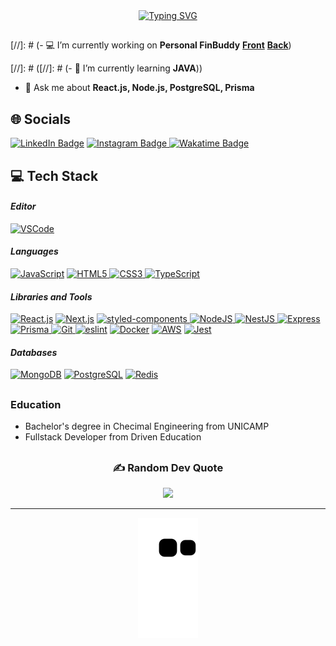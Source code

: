 <div align="center">
  <a href="https://git.io/typing-svg">
    <img src="https://readme-typing-svg.demolab.com?font=Fira+Code&weight=500&size=32&duration=1000&pause=1500&color=008F11&center=true&vCenter=true&width=860&lines=👋🏼+Hi+there!;🙋🏼‍♂️+My+name+is+Mateus+Borges%2C+I&#39;m+26;👨🏼‍💻+and+a+Full+Stack+Developer" alt="Typing SVG">
  </a>
</div>

##

[//]: # (- 💻 I’m currently working on **Personal FinBuddy** **[Front](https://github.com/mat-borges/personal-finbuddy-front "Projeto Autoral (Front-End)")** **[Back](https://github.com/mat-borges/personal-finbuddy-back "Projeto Autoral (Back-End)")**)

[//]: # ([//]: # (- 🌱 I’m currently learning **JAVA**))

- 💬 Ask me about **React.js, Node.js, PostgreSQL, Prisma**

## 🌐 Socials

 [![LinkedIn Badge](https://img.shields.io/badge/LinkedIn-%230077B5.svg?logo=linkedin&logoColor=white)](https://linkedin.com/in/mat-borges "Connect on LinkedIn")
 [![Instagram Badge](https://img.shields.io/badge/-@matbborges-E4405F?style=flat&logo=Instagram&logoColor=white) ](https://www.instagram.com/matbborges/ "Follow on Instagram")
 [![Wakatime Badge](https://wakatime.com/badge/user/65e091a8-99ff-49c6-96b2-fe7a9a3dd53c.svg)](https://wakatime.com/@65e091a8-99ff-49c6-96b2-fe7a9a3dd53c "See WakaTime Profile")
 

## 💻 Tech Stack

#### _Editor_
[![VSCode](https://img.shields.io/badge/VSCode-007ACC?style=for-the-badge&logo=visualstudiocode&logoColor=ffffff)](https://code.visualstudio.com/ "VSCode")

#### _Languages_
 [![JavaScript](https://img.shields.io/badge/javascript-F7DF1E?style=for-the-badge&logo=javascript&logoColor=808080)](https://developer.mozilla.org/en-US/docs/Web/JavaScript "JS on mdnWebDocs")
 [![HTML5](https://img.shields.io/badge/html5-%23E34F26.svg?style=for-the-badge&logo=html5&logoColor=ffffff) ](https://developer.mozilla.org/en-US/docs/Web/HTML "HTML on mdnWebDocs")
 [![CSS3](https://img.shields.io/badge/css3-%231572B6.svg?style=for-the-badge&logo=css3&logoColor=ffffff) ](https://developer.mozilla.org/en-US/docs/Web/CSS "CSS on mdnWebDocs")
 [![TypeScript](http://img.shields.io/badge/TypeScript-3178C6?style=for-the-badge&logo=typescript&logoColor=ffffff)](https://www.typescriptlang.org/ "TypeScript")

#### _Libraries and Tools_
 [![React.js](https://img.shields.io/badge/React.js-61DAFB?style=for-the-badge&logo=react&logoColor=808080)](https://reactjs.org/ "React")
 [![Next.js](https://img.shields.io/badge/Next.js-000000?style=for-the-badge&logo=nextdotjs&logoColor=ffffff)](https://nextjs.org/docs "Next.js")
 [![styled-components](http://img.shields.io/badge/StyledComponents-DB7093?style=for-the-badge&logo=styledcomponents&logoColor=ffffff) ](https://styled-components.com/ "styled-components")
 [![NodeJS](https://img.shields.io/badge/node.js-6DA55F?style=for-the-badge&logo=nodedotjs&logoColor=ffffff) ](https://nodejs.org/en/ "Node.JS")
 [![NestJS](https://img.shields.io/badge/nest.js-E0234E?style=for-the-badge&logo=nestjs&logoColor=ffffff) ](https://docs.nestjs.com "Nest.JS")
 [![Express](http://img.shields.io/badge/express-000000?style=for-the-badge&logo=express&logoColor=ffffff) ](https://expressjs.com/ "Express")
 [![Prisma](http://img.shields.io/badge/prisma-2D3748?style=for-the-badge&logo=prisma&logoColor=ffffff) ](https://www.prisma.io/docs "Prisma")
 [![Git](http://img.shields.io/badge/git-F05032?style=for-the-badge&logo=git&logoColor=ffffff) ](https://git-scm.com/ "Git")
 [![eslint](http://img.shields.io/badge/eslint-4B32C3?style=for-the-badge&logo=eslint&logoColor=ffffff)](https://eslint.org/ "Eslint")
 [![Docker](http://img.shields.io/badge/docker-2496ED?style=for-the-badge&logo=docker&logoColor=ffffff)](https://docs.docker.com "Docker")
 [![AWS](http://img.shields.io/badge/AWS-FF9900?style=for-the-badge&logo=amazonaws&logoColor=ffffff)](https://docs.aws.amazon.com/?nc2=h_ql_doc_do&refid=2ee11bb2-bc40-4546-9852-2c4ad8e8f646 "AWS Docs")
 [![Jest](http://img.shields.io/badge/Jest-C21325?style=for-the-badge&logo=jest&logoColor=ffffff)](https://jestjs.io/pt-BR/docs/getting-started "Jest Docs")

#### _Databases_
 [![MongoDB](http://img.shields.io/badge/MongoDB-47A248?style=for-the-badge&logo=mongodb&logoColor=ffffff)](https://www.mongodb.com/ "MongoDB")
 [![PostgreSQL](http://img.shields.io/badge/PostgreSQL-4169E1?style=for-the-badge&logo=postgresql&logoColor=ffffff)](https://www.postgresql.org/ "PostgreSQL")
 [![Redis](http://img.shields.io/badge/redis-DC382D?style=for-the-badge&logo=redis&logoColor=ffffff)](https://redis.io/docs/ "Redis")
 
 ##
 
 ### Education
- Bachelor's degree in Checimal Engineering from UNICAMP
- Fullstack Developer from Driven Education

##

<h3 id="-random-dev-quote"  align="center">✍️ Random Dev Quote</h3>
<div align="center">
  <img width="500em" src="https://quotes-github-readme.vercel.app/api?type=horizontal&theme=tokyonight" />
</div>

---
<div align="center">
  <img src="https://github.com/mat-borges/mat-borges/blob/output/github-contribution-grid-snake.svg" alt="mateus snake svg" />
</div>
